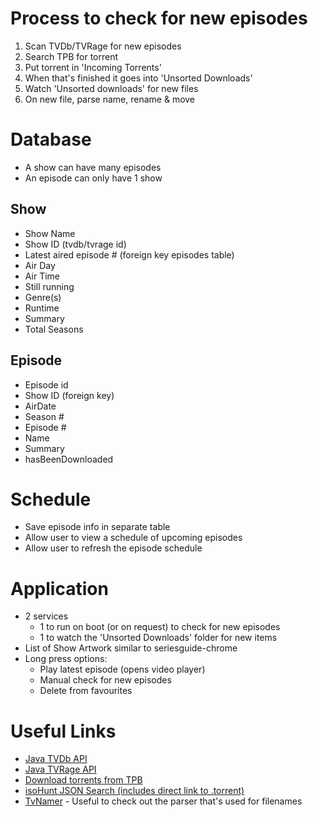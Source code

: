 Process to check for new episodes
==================================

1. Scan TVDb/TVRage for new episodes
2. Search TPB for torrent
3. Put torrent in 'Incoming Torrents'
4. When that's finished it goes into 'Unsorted Downloads'
5. Watch 'Unsorted downloads' for new files
6. On new file, parse name, rename & move


Database
====================
* A show can have many episodes
* An episode can only have 1 show

Show
-------
* Show Name
* Show ID (tvdb/tvrage id)
* Latest aired episode # (foreign key episodes table)
* Air Day
* Air Time
* Still running
* Genre(s)
* Runtime
* Summary
* Total Seasons

Episode
--------
* Episode id
* Show ID (foreign key)
* AirDate
* Season #
* Episode #
* Name
* Summary
* hasBeenDownloaded

Schedule
======================
* Save episode info in separate table
* Allow user to view a schedule of upcoming episodes
* Allow user to refresh the episode schedule

Application
======================
* 2 services
  * 1 to run on boot (or on request) to check for new episodes
  * 1 to watch the 'Unsorted Downloads' folder for new items
* List of Show Artwork similar to seriesguide-chrome
* Long press options:
  * Play latest episode (opens video player)
  * Manual check for new episodes
  * Delete from favourites

Useful Links
====================
* [Java TVDb API](https://github.com/Omertron/api-thetvdb)
* [Java TVRage API](https://github.com/Omertron/api-tvrage)
* [Download torrents from TPB](http://www.geniouspc.com/2012/03/trick-how-to-download-pirate-bay.html)
* [isoHunt JSON Search (includes direct link to .torrent)](http://isohunt.com/js/json.php?ihq=castle.s05e01&sort=seeds)
* [TvNamer](https://github.com/dbr/tvnamer) - Useful to check out the parser that's used for filenames
